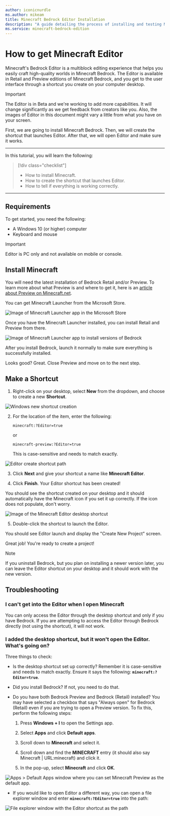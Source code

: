 ```yaml
---
author: iconicnurdle
ms.author: mikeam
title: Minecraft Bedrock Editor Installation
description: "A guide detailing the process of installing and testing Minecraft Bedrock Editor"
ms.service: minecraft-bedrock-edition
---
```


# How to get Minecraft Editor

Minecraft's Bedrock Editor is a multiblock editing experience that helps you easily craft high-quality worlds in Minecraft Bedrock. The Editor is available in Retail and Preview editions of Minecraft Bedrock, and you get to the user interface through a shortcut you create on your computer desktop.

> [!IMPORTANT]
> The Editor is in Beta and we're working to add more capabilities.
> It will change significantly as we get feedback from creators like you.
> Also, the images of Editor in this document might vary a little from what you have on your screen.

First, we are going to install Minecraft Bedrock. 
Then, we will create the shortcut that launches Editor. 
After that, we will open Editor and make sure it works.

--------

In this tutorial, you will learn the following:

> [!div class="checklist"]
>
> - How to install Minecraft.
> - How to create the shortcut that launches Editor.
> - How to tell if everything is working correctly.

--------

## Requirements

To get started, you need the following:

- A Windows 10 (or higher) computer
- Keyboard and mouse

> [!IMPORTANT]
> Editor is PC only and not available on mobile or console.

## Install Minecraft 

You will need the latest installation of Bedrock Retail and/or Preview. To learn more about what Preview is and where to get it, here is an [article about Preview on Minecraft.net](https://aka.ms/PreviewFAQ).

You can get Minecraft Launcher from the Microsoft Store.

![Image of Minecraft Launcher app in the Microsoft Store](Media/editor_install_preview_through_launcher.png)


Once you have the Minecraft Launcher installed, you can install Retail and Preview from there.

![Image of Minecraft Launcher app to install versions of Bedrock](Media/editor_launcher_install.png)

After you install Bedrock, launch it normally to make sure everything is successfully installed.

Looks good? Great. Close Preview and move on to the next step.

## Make a Shortcut

1. Right-click on your desktop, select **New** from the dropdown, and choose to create a new **Shortcut**.  

![Windows new shortcut creation](Media/editor_install_create_shortcut.png)

2. For the location of the item, enter the following:

    `minecraft:?Editor=true`

    or

    `minecraft-preview:?Editor=true`

    This is case-sensitive and needs to match exactly.

![Editor create shortcut path](Media/editor_shortcut.png)

3. Click **Next** and give your shortcut a name like **Minecraft Editor**.

4. Click **Finish**. Your Editor shortcut has been created!

You should see the shortcut created on your desktop and it should automatically have the Minecraft icon if you set it up correctly. If the icon does not populate, don't worry.

![Image of the Minecraft Editor desktop shortcut](Media/editor_shortcut_icon_retail.png)

5. Double-click the shortcut to launch the Editor.

You should see Editor launch and display the "Create New Project" screen.

Great job! You're ready to create a project!

> [!NOTE]
> If you uninstall Bedrock, but you plan on installing a newer version later, you can leave the Editor shortcut on your desktop and it should work with the new version.

## Troubleshooting

### I can't get into the Editor when I open Minecraft

You can only access the Editor through the desktop shortcut and only if you have Bedrock. If you are attempting to access the Editor through Bedrock directly (not using the shortcut), it will not work.

### I added the desktop shortcut, but it won't open the Editor. What's going on?  

Three things to check:  

- Is the desktop shortcut set up correctly? Remember it is case-sensitive and needs to match exactly. Ensure it says the following: **`minecraft:?Editor=true`**. 

- Did you install Bedrock? If not, you need to do that. 

- Do you have both Bedrock Preview and Bedrock (Retail) installed? You may have selected a checkbox that says "Always open" for Bedrock (Retail) even if you are trying to open a Preview version. To fix this, perform the following steps:

    1. Press **Windows + I** to open the Settings app.

    1. Select **Apps** and click **Default apps**.

    1. Scroll down to **Minecraft** and select it.

    1. Scroll down and find the **MINECRAFT** entry (it should also say Minecraft | URL:minecraft) and click it.

    1. In the pop-up, select **Minecraft** and click **OK**.

![Apps > Default Apps window where you can set Minecraft Preview as the default app.](Media/editor_install_select_default_app.png)

- If you would like to open Editor a different way, you can open a file explorer window and enter **`minecraft:?Editor=true`** into the path:

![File explorer window with the Editor shortcut as the path](Media/editor_install_file_explorer_path.png)

